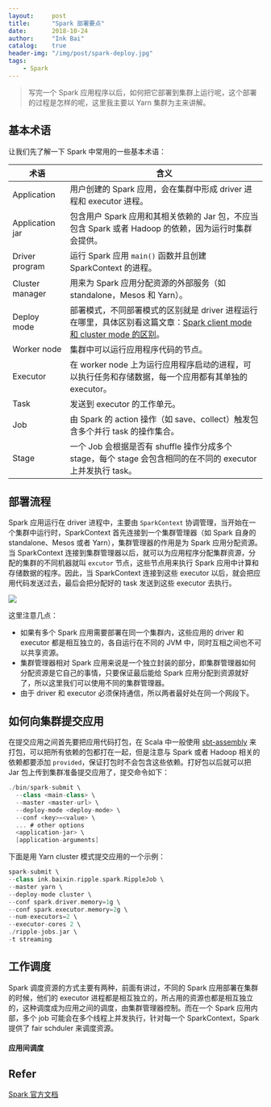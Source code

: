 ```yaml
---
layout:     post
title:      "Spark 部署要点"
date:       2018-10-24
author:     "Ink Bai"
catalog:    true
header-img: "/img/post/spark-deploy.jpg"
tags:
    - Spark
---
```

> 写完一个 Spark 应用程序以后，如何把它部署到集群上运行呢，这个部署的过程是怎样的呢，这里我主要以 Yarn 集群为主来讲解。

## 基本术语
让我们先了解一下 Spark 中常用的一些基本术语：

术语|含义
-|-
Application|用户创建的 Spark 应用，会在集群中形成 driver 进程和 executor 进程。
Application jar|包含用户 Spark 应用和其相关依赖的 Jar 包，不应当包含 Spark 或者 Hadoop 的依赖，因为运行时集群会提供。
Driver program|运行 Spark 应用 `main()` 函数并且创建 SparkContext 的进程。
Cluster manager|用来为 Spark 应用分配资源的外部服务（如 standalone，Mesos 和 Yarn）。
Deploy mode|部署模式，不同部署模式的区别就是 driver 进程运行在哪里，具体区别看这篇文章：[Spark client mode 和 cluster mode 的区别](http://baixin.ink/2018/04/28/spark-mode/)。
Worker node|集群中可以运行应用程序代码的节点。
Executor|在 worker node 上为运行应用程序启动的进程，可以执行任务和存储数据，每一个应用都有其单独的 executor。
Task|发送到 executor 的工作单元。
Job|由 Spark 的 action 操作（如 save、collect）触发包含多个并行 task 的操作集合。
Stage|一个 Job 会根据是否有 shuffle 操作分成多个 stage，每个 stage 会包含相同的在不同的 executor 上并发执行 task。

## 部署流程
Spark 应用运行在 driver 进程中，主要由 `SparkContext` 协调管理，当开始在一个集群中运行时，SparkContext 首先连接到一个集群管理器（如 Spark 自身的 standalone、Mesos 或者 Yarn），集群管理器的作用是为 Spark 应用分配资源。当 SparkContext 连接到集群管理器以后，就可以为应用程序分配集群资源，分配的集群的不同机器就叫 `excutor` 节点，这些节点用来执行 Spark 应用中计算和存储数据的程序。因此，当 SparkContext 连接到这些 executor 以后，就会把应用代码发送过去，最后会把分配好的 task 发送到这些 executor 去执行。

![](http://spark.apache.org/docs/latest/img/cluster-overview.jpg)

这里注意几点：

- 如果有多个 Spark 应用需要部署在同一个集群内，这些应用的 driver 和 executor 都是相互独立的，各自运行在不同的 JVM 中，同时互相之间也不可以共享资源。
- 集群管理器相对 Spark 应用来说是一个独立封装的部分，即集群管理器如何分配资源是它自己的事情，只要保证最后能给 Spark 应用分配到资源就好了，所以这里我们可以使用不同的集群管理器。
- 由于 driver 和 executor 必须保持通信，所以两者最好处在同一个网段下。

## 如何向集群提交应用
在提交应用之间首先要把应用代码打包，在 Scala 中一般使用 [sbt-assembly](https://github.com/sbt/sbt-assembly) 来打包，可以把所有依赖的包都打在一起，但是注意与 Spark 或者 Hadoop 相关的依赖都要添加 `provided`，保证打包时不会包含这些依赖。打好包以后就可以把 Jar 包上传到集群准备提交应用了，提交命令如下：

```scala
./bin/spark-submit \
  --class <main-class> \
  --master <master-url> \
  --deploy-mode <deploy-mode> \
  --conf <key>=<value> \
  ... # other options
  <application-jar> \
  [application-arguments]
```

下面是用 Yarn cluster 模式提交应用的一个示例：

```scala
spark-submit \
--class ink.baixin.ripple.spark.RippleJob \
--master yarn \
--deploy-mode cluster \
--conf spark.driver.memory=1g \
--conf spark.executor.memory=2g \
--num-executors=2 \
--executor-cores 2 \
./ripple-jobs.jar \
-t streaming
```

## 工作调度
Spark 调度资源的方式主要有两种，前面有讲过，不同的 Spark 应用部署在集群的时候，他们的 executor 进程都是相互独立的，所占用的资源也都是相互独立的，这种调度成为应用之间的调度，由集群管理器控制。而在一个 Spark 应用内部，多个 job 可能会在多个线程上并发执行，针对每一个 SparkContext，Spark 提供了 fair schduler 来调度资源。

#### 应用间调度


## Refer
[Spark 官方文档](http://spark.apache.org/docs/latest/cluster-overview.html)
